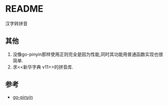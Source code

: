 # README
汉字转拼音

## 其他
1. 没像go-pinyin那样使用正则完全是因为性能,同时其功能用普通函数实现也很简单.
1. 求<<新华字典 v11>>的拼音库. 

## 参考
- [go-pinyin](github.com/mozillazg/go-pinyin)